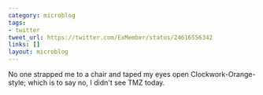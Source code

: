 ```yaml
---
category: microblog
tags:
- twitter
tweet_url: https://twitter.com/ExMember/status/24616556342
links: []
layout: microblog
---
```

No one strapped me to a chair and taped my eyes open Clockwork-Orange-style; which is to say no, I didn't see TMZ today.
